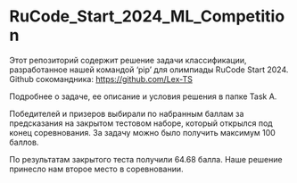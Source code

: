 # RuCode_Start_2024_ML_Competition
Этот репозиторий содержит решение задачи классификации, разработанное нашей командой ‘pip’ для олимпиады RuCode Start 2024. Github сокомандника: https://github.com/Lex-TS

Подробнее о задаче, ее описание и условия решения в папке Task A.

Победителей  и призеров выбирали по набранным баллам за предсказания на закрытом тестовом наборе, который открылся под конец соревнования. За задачу можно было получить максимум 100 баллов.

По результатам закрытого теста получили 64.68 балла. Наше решение принесло нам второе место в соревновании. 

